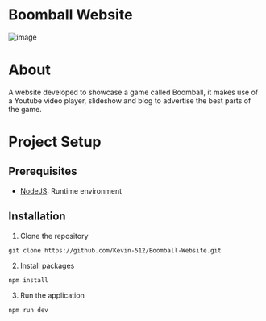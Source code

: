 # Boomball Website

![image](https://github.com/user-attachments/assets/2f7a91b3-62ef-4cfa-922d-7cbb62e62d67)

# About
A website developed to showcase a game called Boomball, it makes use of a Youtube video player, slideshow and blog to advertise the best parts of the game.

# Project Setup
## Prerequisites
* [NodeJS](https://nodejs.org/en): Runtime environment

## Installation
1. Clone the repository
```
git clone https://github.com/Kevin-512/Boomball-Website.git
```
2. Install packages
```
npm install
```
3. Run the application
```
npm run dev
```
